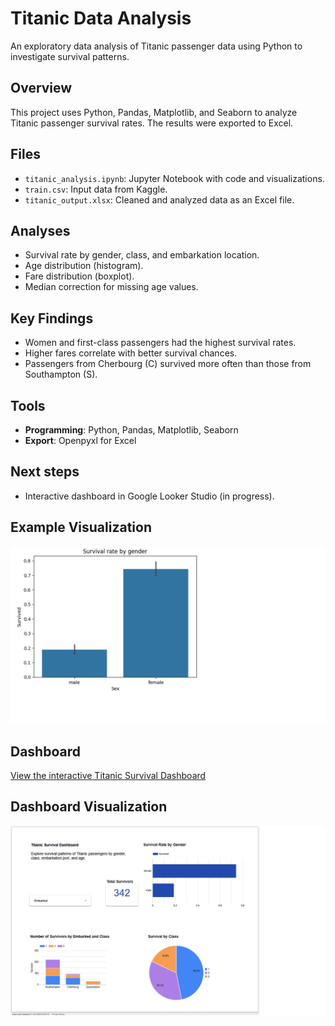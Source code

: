 # Titanic Data Analysis

An exploratory data analysis of Titanic passenger data using Python to investigate survival patterns.

## Overview
This project uses Python, Pandas, Matplotlib, and Seaborn to analyze Titanic passenger survival rates. The results were exported to Excel.

## Files
- `titanic_analysis.ipynb`: Jupyter Notebook with code and visualizations.
- `train.csv`: Input data from Kaggle.
- `titanic_output.xlsx`: Cleaned and analyzed data as an Excel file.

## Analyses
- Survival rate by gender, class, and embarkation location.
- Age distribution (histogram).
- Fare distribution (boxplot).
- Median correction for missing age values.

## Key Findings
- Women and first-class passengers had the highest survival rates.
- Higher fares correlate with better survival chances.
- Passengers from Cherbourg (C) survived more often than those from Southampton (S).

## Tools
- **Programming**: Python, Pandas, Matplotlib, Seaborn
- **Export**: Openpyxl for Excel

## Next steps
- Interactive dashboard in Google Looker Studio (in progress).

## Example Visualization
![Survival Rate by Gender](screenshot_titanic_gender_survivalrate.png)

## Dashboard
[View the interactive Titanic Survival Dashboard](https://lookerstudio.google.com/reporting/76f41269-82c4-48e8-bada-490bcd891f87)

## Dashboard Visualization
![Looker Dashboard Survival Rates](screenshot_looker_dashboard_titanic_survival.png)
